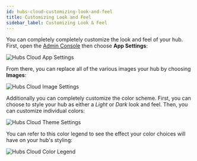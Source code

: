```yaml
---
id: hubs-cloud-customizing-look-and-feel
title: Customizing Look and Feel
sidebar_label: Customizing Look & Feel
---
```


You can completely completely customize the look and feel of your hub. First, open the [Admin Console](./hubs-cloud-getting-started.md) then choose **App Settings**:

![Hubs Cloud App Settings](img/hubs-cloud-app-settings.png)

From there, you can replace all of the various images your hub by choosing **Images**:

![Hubs Cloud Image Settings](img/hubs-cloud-image-settings.png)

Additionally you can completely customize the color scheme. First, you can choose to style your hub as either a *Light* or *Dark* look and feel. Then, you can customize individual colors:

![Hubs Cloud Theme Settings](img/hubs-cloud-theme-settings.png)

You can refer to this color legend to see the effect your color choices will have on your hub's styling:

![Hubs Cloud Color Legend](img/hubs-cloud-color-legend.png)
